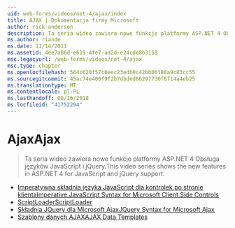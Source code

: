 ```yaml
---
uid: web-forms/videos/net-4/ajax/index
title: AJAX | Dokumentacja firmy Microsoft
author: rick-anderson
description: Ta seria wideo zawiera nowe funkcje platformy ASP.NET 4 Obsługa języków JavaScript i jQuery.
ms.author: riande
ms.date: 11/14/2011
ms.assetid: 4ee7a86d-e619-4fe7-ad2d-e24cde8b3158
msc.legacyurl: /web-forms/videos/net-4/ajax
msc.type: chapter
ms.openlocfilehash: 564c620f57c0eec23edb0c42bb06180a9c83cc55
ms.sourcegitcommit: 45ac74e400f9f2b7dbded66297730f6f14a4eb25
ms.translationtype: MT
ms.contentlocale: pl-PL
ms.lasthandoff: 08/16/2018
ms.locfileid: "41752294"
---
```

<a name="ajax"></a><span data-ttu-id="d9661-103">Ajax</span><span class="sxs-lookup"><span data-stu-id="d9661-103">Ajax</span></span>
====================
> <span data-ttu-id="d9661-104">Ta seria wideo zawiera nowe funkcje platformy ASP.NET 4 Obsługa języków JavaScript i jQuery.</span><span class="sxs-lookup"><span data-stu-id="d9661-104">This video series shows the new features in ASP.NET 4 for JavaScript and jQuery support.</span></span>


- [<span data-ttu-id="d9661-105">Imperatywna składnia języka JavaScript dla kontrolek po stronie klienta</span><span class="sxs-lookup"><span data-stu-id="d9661-105">Imperative JavaScript Syntax for Microsoft Client Side Controls</span></span>](aspnet-4-quick-hit-imperative-javascript-syntax-for-microsoft-client-side-controls.md)
- [<span data-ttu-id="d9661-106">ScriptLoader</span><span class="sxs-lookup"><span data-stu-id="d9661-106">ScriptLoader</span></span>](aspnet-4-quick-hit-the-scriptloader.md)
- [<span data-ttu-id="d9661-107">Składnia JQuery dla Microsoft Ajax</span><span class="sxs-lookup"><span data-stu-id="d9661-107">JQuery Syntax for Microsoft Ajax</span></span>](aspnet-4-quick-hit-jquery-syntax-for-microsoft-ajax.md)
- [<span data-ttu-id="d9661-108">Szablony danych AJAX</span><span class="sxs-lookup"><span data-stu-id="d9661-108">AJAX Data Templates</span></span>](aspnet-4-quick-hit-ajax-data-templates.md)
